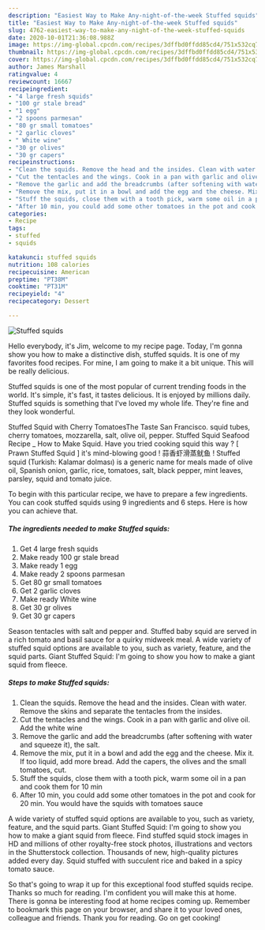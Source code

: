 ```yaml
---
description: "Easiest Way to Make Any-night-of-the-week Stuffed squids"
title: "Easiest Way to Make Any-night-of-the-week Stuffed squids"
slug: 4762-easiest-way-to-make-any-night-of-the-week-stuffed-squids
date: 2020-10-01T21:36:08.988Z
image: https://img-global.cpcdn.com/recipes/3dffbd0ffdd85cd4/751x532cq70/stuffed-squids-recipe-main-photo.jpg
thumbnail: https://img-global.cpcdn.com/recipes/3dffbd0ffdd85cd4/751x532cq70/stuffed-squids-recipe-main-photo.jpg
cover: https://img-global.cpcdn.com/recipes/3dffbd0ffdd85cd4/751x532cq70/stuffed-squids-recipe-main-photo.jpg
author: James Marshall
ratingvalue: 4
reviewcount: 16667
recipeingredient:
- "4 large fresh squids"
- "100 gr stale bread"
- "1 egg"
- "2 spoons parmesan"
- "80 gr small tomatoes"
- "2 garlic cloves"
- " White wine"
- "30 gr olives"
- "30 gr capers"
recipeinstructions:
- "Clean the squids. Remove the head and the insides. Clean with water. Remove the skins and separate the tentacles from the insides."
- "Cut the tentacles and the wings. Cook in a pan with garlic and olive oil. Add the white wine"
- "Remove the garlic and add the breadcrumbs (after softening with water and squeeze it), the salt."
- "Remove the mix, put it in a bowl and add the egg and the cheese. Mix it. If too liquid, add more bread. Add the capers, the olives and the small tomatoes, cut."
- "Stuff the squids, close them with a tooth pick, warm some oil in a pan and cook them for 10 min"
- "After 10 min, you could add some other tomatoes in the pot and cook for 20 min. You would have the squids with tomatoes sauce"
categories:
- Recipe
tags:
- stuffed
- squids

katakunci: stuffed squids 
nutrition: 108 calories
recipecuisine: American
preptime: "PT38M"
cooktime: "PT31M"
recipeyield: "4"
recipecategory: Dessert

---
```



![Stuffed squids](https://img-global.cpcdn.com/recipes/3dffbd0ffdd85cd4/751x532cq70/stuffed-squids-recipe-main-photo.jpg)

Hello everybody, it's Jim, welcome to my recipe page. Today, I'm gonna show you how to make a distinctive dish, stuffed squids. It is one of my favorites food recipes. For mine, I am going to make it a bit unique. This will be really delicious.

Stuffed squids is one of the most popular of current trending foods in the world. It's simple, it's fast, it tastes delicious. It is enjoyed by millions daily. Stuffed squids is something that I've loved my whole life. They're fine and they look wonderful.

Stuffed Squid with Cherry TomatoesThe Taste San Francisco. squid tubes, cherry tomatoes, mozzarella, salt, olive oil, pepper. Stuffed Squid Seafood Recipe _ How to Make Squid. Have you tried cooking squid this way ? [ Prawn Stuffed Squid ] it&#39;s mind-blowing good ! 蒜香虾滑蒸鱿鱼 ! Stuffed squid (Turkish: Kalamar dolması) is a generic name for meals made of olive oil, Spanish onion, garlic, rice, tomatoes, salt, black pepper, mint leaves, parsley, squid and tomato juice.


To begin with this particular recipe, we have to prepare a few ingredients. You can cook stuffed squids using 9 ingredients and 6 steps. Here is how you can achieve that.

<!--inarticleads1-->

##### The ingredients needed to make Stuffed squids:

1. Get 4 large fresh squids
1. Make ready 100 gr stale bread
1. Make ready 1 egg
1. Make ready 2 spoons parmesan
1. Get 80 gr small tomatoes
1. Get 2 garlic cloves
1. Make ready  White wine
1. Get 30 gr olives
1. Get 30 gr capers


Season tentacles with salt and pepper and. Stuffed baby squid are served in a rich tomato and basil sauce for a quirky midweek meal. A wide variety of stuffed squid options are available to you, such as variety, feature, and the squid parts. Giant Stuffed Squid: I&#39;m going to show you how to make a giant squid from fleece. 

<!--inarticleads2-->

##### Steps to make Stuffed squids:

1. Clean the squids. Remove the head and the insides. Clean with water. Remove the skins and separate the tentacles from the insides.
1. Cut the tentacles and the wings. Cook in a pan with garlic and olive oil. Add the white wine
1. Remove the garlic and add the breadcrumbs (after softening with water and squeeze it), the salt.
1. Remove the mix, put it in a bowl and add the egg and the cheese. Mix it. If too liquid, add more bread. Add the capers, the olives and the small tomatoes, cut.
1. Stuff the squids, close them with a tooth pick, warm some oil in a pan and cook them for 10 min
1. After 10 min, you could add some other tomatoes in the pot and cook for 20 min. You would have the squids with tomatoes sauce


A wide variety of stuffed squid options are available to you, such as variety, feature, and the squid parts. Giant Stuffed Squid: I&#39;m going to show you how to make a giant squid from fleece. Find stuffed squid stock images in HD and millions of other royalty-free stock photos, illustrations and vectors in the Shutterstock collection. Thousands of new, high-quality pictures added every day. Squid stuffed with succulent rice and baked in a spicy tomato sauce. 

So that's going to wrap it up for this exceptional food stuffed squids recipe. Thanks so much for reading. I'm confident you will make this at home. There is gonna be interesting food at home recipes coming up. Remember to bookmark this page on your browser, and share it to your loved ones, colleague and friends. Thank you for reading. Go on get cooking!
